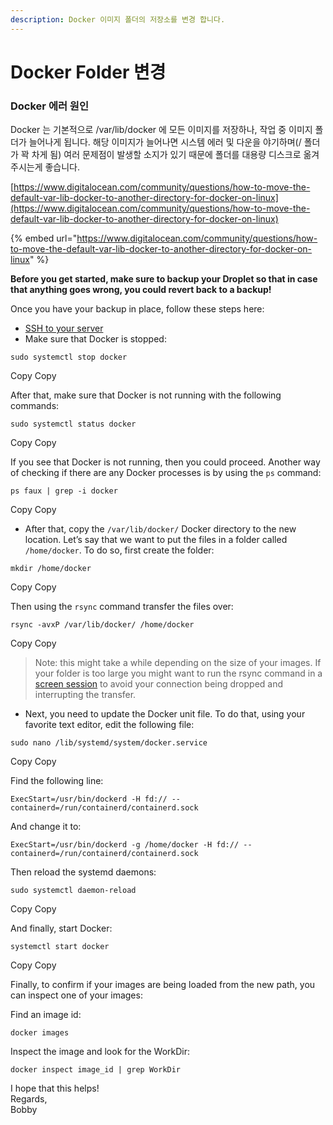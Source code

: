 ```yaml
---
description: Docker 이미지 폴더의 저장소를 변경 합니다.
---
```


# Docker Folder 변경

### Docker 에러 원인

Docker 는 기본적으로 /var/lib/docker 에 모든 이미지를 저장하나, 작업 중 이미지 폴더가 늘어나게 됩니다. 해당 이미지가 늘어나면 시스템 에러 및 다운을 야기하며\(/ 폴더가 꽉 차게 됨\) 여러 문제점이 발생할 소지가 있기 때문에 폴더를 대용량 디스크로 옮겨주시는게 좋습니다.

[https://www.digitalocean.com/community/questions/how-to-move-the-default-var-lib-docker-to-another-directory-for-docker-on-linux](https://www.digitalocean.com/community/questions/how-to-move-the-default-var-lib-docker-to-another-directory-for-docker-on-linux)

{% embed url="https://www.digitalocean.com/community/questions/how-to-move-the-default-var-lib-docker-to-another-directory-for-docker-on-linux" %}

**Before you get started, make sure to backup your Droplet so that in case that anything goes wrong, you could revert back to a backup!**

Once you have your backup in place, follow these steps here:

* [SSH to your server](https://www.digitalocean.com/docs/droplets/how-to/connect-with-ssh/)
* Make sure that Docker is stopped:

```text
sudo systemctl stop docker
```

 Copy Copy

After that, make sure that Docker is not running with the following commands:

```text
sudo systemctl status docker
```

 Copy Copy

If you see that Docker is not running, then you could proceed. Another way of checking if there are any Docker processes is by using the `ps` command:

```text
ps faux | grep -i docker
```

 Copy Copy

* After that, copy the `/var/lib/docker/` Docker directory to the new location. Let’s say that we want to put the files in a folder called `/home/docker`. To do so, first create the folder:

```text
mkdir /home/docker
```

 Copy Copy

Then using the `rsync` command transfer the files over:

```text
rsync -avxP /var/lib/docker/ /home/docker
```

 Copy Copy

> Note: this might take a while depending on the size of your images. If your folder is too large you might want to run the rsync command in a [screen session](https://www.digitalocean.com/community/tutorials/how-to-install-and-use-screen-on-an-ubuntu-cloud-server) to avoid your connection being dropped and interrupting the transfer.

* Next, you need to update the Docker unit file. To do that, using your favorite text editor, edit the following file:

```text
sudo nano /lib/systemd/system/docker.service
```

 Copy Copy

Find the following line:

```text
ExecStart=/usr/bin/dockerd -H fd:// --containerd=/run/containerd/containerd.sock
```

And change it to:

```text
ExecStart=/usr/bin/dockerd -g /home/docker -H fd:// --containerd=/run/containerd/containerd.sock
```

Then reload the systemd daemons:

```text
sudo systemctl daemon-reload
```

 Copy Copy

And finally, start Docker:

```text
systemctl start docker
```

 Copy Copy

Finally, to confirm if your images are being loaded from the new path, you can inspect one of your images:

Find an image id:

```text
docker images
```

Inspect the image and look for the WorkDir:

```text
docker inspect image_id | grep WorkDir
```

I hope that this helps!  
Regards,  
Bobby



